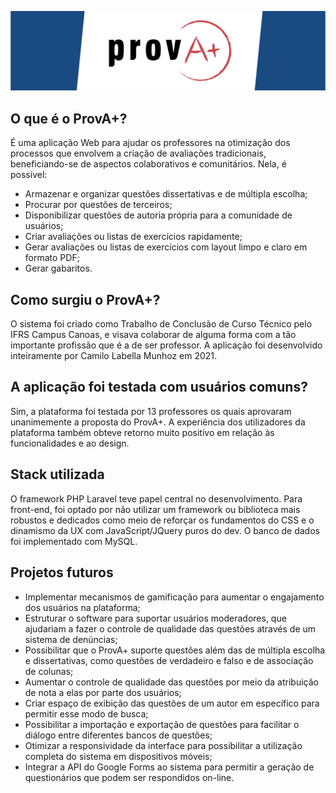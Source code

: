 ![ProvA+](/public/img/banner.png)
## O que é o ProvA+?
É uma aplicação Web para ajudar os professores na otimização dos processos que envolvem a criação de avaliações tradicionais, beneficiando-se de aspectos colaborativos e comunitários. Nela, é possível:
- Armazenar e organizar questões dissertativas e de múltipla escolha;
- Procurar por questões de terceiros;
- Disponibilizar questões de autoria própria para a comunidade de usuários;
- Criar avaliações ou listas de exercícios rapidamente;
- Gerar avaliações ou listas de exercícios com layout limpo e claro em formato PDF;
- Gerar gabaritos.

## Como surgiu o ProvA+?
O sistema foi criado como Trabalho de Conclusão de Curso Técnico pelo IFRS Campus Canoas, e visava colaborar de alguma forma com a tão importante profissão que é a de ser professor. A aplicação foi desenvolvido inteiramente por Camilo Labella Munhoz em 2021.

## A aplicação foi testada com usuários comuns?
Sim, a plataforma foi testada por 13 professores os quais aprovaram unanimemente a proposta do ProvA+. A experiência dos utilizadores da plataforma também obteve retorno muito positivo em relação às funcionalidades e ao design.

## Stack utilizada
O framework PHP Laravel teve papel central no desenvolvimento. Para front-end, foi optado por não utilizar um framework ou biblioteca mais robustos e dedicados como meio de reforçar os fundamentos do CSS e o dinamismo da UX com JavaScript/JQuery puros do dev. O banco de dados foi implementado com MySQL.

## Projetos futuros
- Implementar mecanismos de gamificação para aumentar o engajamento dos usuários na plataforma;
- Estruturar o software para suportar usuários moderadores, que ajudariam a fazer o controle de qualidade das questões através de um sistema de denúncias;
- Possibilitar que o ProvA+ suporte questões além das de múltipla escolha e dissertativas, como questões de verdadeiro e falso e de associação de colunas;
- Aumentar o controle de qualidade das questões por meio da atribuição de nota a elas por parte dos usuários;
- Criar espaço de exibição das questões de um autor em específico para permitir esse modo de busca;
- Possibilitar a importação e exportação de questões para facilitar o diálogo entre diferentes bancos de questões;
- Otimizar a responsividade da interface para possibilitar a utilização completa do sistema em dispositivos móveis;
- Integrar a API do Google Forms ao sistema para permitir a geração de questionários que podem ser respondidos on-line.
